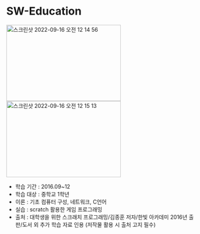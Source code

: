# SW-Education

<img width="300" height="200" alt="스크린샷 2022-09-16 오전 12 14 56" src="https://user-images.githubusercontent.com/26247241/190441898-774d76a3-3a63-4151-aeb6-d2bb7f48d357.png"> <img width="300" height="200" alt="스크린샷 2022-09-16 오전 12 15 13" src="https://user-images.githubusercontent.com/26247241/190441926-8c4ae8b1-ae9b-4f52-b38b-eba6a8581de5.png">


- 학습 기간 : 2016.09~12
- 학습 대상 : 중학교 1학년
- 이론 : 기초 컴퓨터 구성, 네트워크, C언어
- 실습 : scratch 활용한 게임 프로그래밍
- 출처 : 대학생을 위한 스크래치 프로그래밍/김종훈 저자/한빛 아카데미 2016년 출판/도서 외 추가 학습 자료 인용 (저작물 활용 시 출처 고지 필수)
